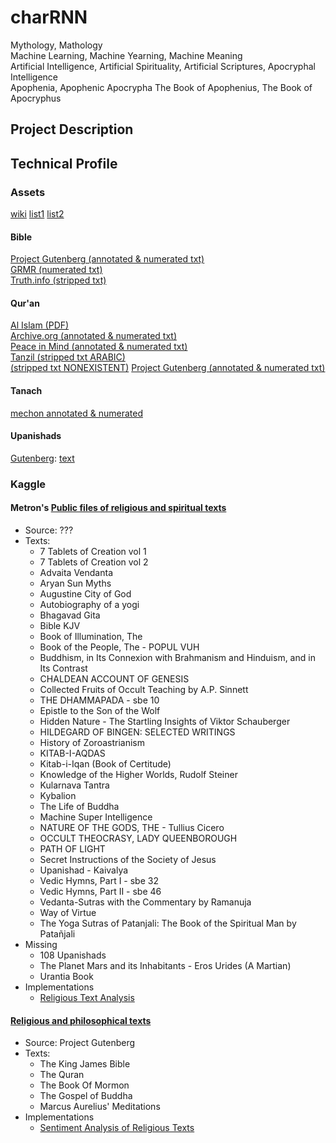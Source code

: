 # charRNN
Mythology, Mathology  
Machine Learning, Machine Yearning, Machine Meaning  
Artificial Intelligence, Artificial Spirituality, Artificial Scriptures, Apocryphal Intelligence  
Apophenia, Apophenic Apocrypha The Book of Apophenius, The Book of Apocryphus  

## Project Description

## Technical Profile
### Assets
[wiki](https://en.wikipedia.org/wiki/List_of_religious_texts)
[list1](https://www.worldatlas.com/articles/sacred-texts-of-major-world-religions.html)
[list2](https://www.sacred-texts.com/index.htm)
#### Bible
[Project Gutenberg (annotated & numerated txt)](https://www.gutenberg.org/cache/epub/10/pg10.txt)  
[GRMR (numerated txt)](https://raw.githubusercontent.com/mxw/grmr/master/src/finaltests/bible.txt)  
[Truth.info (stripped txt)](http://www.truth.info/download/bible.htm)  
#### Qur'an
[Al Islam (PDF)](https://www.alislam.org/quran/Holy-Quran-English.pdf)  
[Archive.org (annotated & numerated txt)](https://archive.org/stream/EnglishTranslationOfTheHolyQuran/trans-quran-web_djvu.txt)  
[Peace in Mind (annotated & numerated txt)](https://github.com/peace-in-mind/Quran-Truth-Edition/blob/master/English-Quran-plain-text.txt)  
[Tanzil (stripped txt ARABIC)](https://tanzil.net/download/)  
[(stripped txt NONEXISTENT)](http://quran.mursil.com/Web-Print-Publishing-Quran-Text-Graphics-Fonts-and-Downloads/txt-format-unicode-text/translation-text)
[Project Gutenberg (annotated & numerated txt)](https://www.gutenberg.org/cache/epub/2800/pg2800.txt)
#### Tanach
[mechon annotated & numerated](https://mechon-mamre.org/e/et/et0.htm)

#### Upanishads
[Gutenberg](https://www.gutenberg.org/ebooks/3283): [text](https://www.gutenberg.org/cache/epub/3283/pg3283.txt)

### Kaggle
#### Metron's [Public files of religious and spiritual texts](https://www.kaggle.com/datasets/metron/public-files-of-religious-and-spiritual-texts)
- Source: ???  
- Texts:
    - 7 Tablets of Creation vol 1
    - 7 Tablets of Creation vol 2
    - Advaita Vendanta
    - Aryan Sun Myths
    - Augustine City of God
    - Autobiography of a yogi
    - Bhagavad Gita
    - Bible KJV
    - Book of Illumination, The
    - Book of the People, The - POPUL VUH
    - Buddhism, in Its Connexion with Brahmanism and Hinduism, and in Its Contrast
    - CHALDEAN ACCOUNT OF GENESIS
    - Collected Fruits of Occult Teaching by A.P. Sinnett
    - THE DHAMMAPADA - sbe 10
    - Epistle to the Son of the Wolf
    - Hidden Nature - The Startling Insights of Viktor Schauberger
    - HILDEGARD OF BINGEN: SELECTED WRITINGS
    - History of Zoroastrianism
    - KITAB-I-AQDAS
    - Kitab-i-Iqan (Book of Certitude)
    - Knowledge of the Higher Worlds, Rudolf Steiner
    - Kularnava Tantra
    - Kybalion
    - The Life of Buddha
    - Machine Super Intelligence
    - NATURE OF THE GODS, THE - Tullius Cicero
    - OCCULT THEOCRASY, LADY QUEENBOROUGH
    - PATH OF LIGHT
    - Secret Instructions of the Society of Jesus
    - Upanishad - Kaivalya
    - Vedic Hymns, Part I - sbe 32
    - Vedic Hymns, Part II - sbe 46
    - Vedanta-Sutras with the Commentary by Ramanuja
    - Way of Virtue
    - The Yoga Sutras of Patanjali: The Book of the Spiritual Man by Patañjali
- Missing
    - 108 Upanishads
    - The Planet Mars and its Inhabitants - Eros Urides (A Martian)
    - Urantia Book
- Implementations
    - [Religious Text Analysis](https://www.kaggle.com/code/nickbaynham/religious-text-analysis)

#### [Religious and philosophical texts](https://www.kaggle.com/datasets/tentotheminus9/religious-and-philosophical-texts/code)
- Source: Project Gutenberg  
- Texts:
    - The King James Bible
    - The Quran
    - The Book Of Mormon
    - The Gospel of Buddha
    - Marcus Aurelius' Meditations
- Implementations
    - [Sentiment Analysis of Religious Texts](https://www.kaggle.com/code/vermashashank/sentiment-analysis-of-religious-texts/data)
